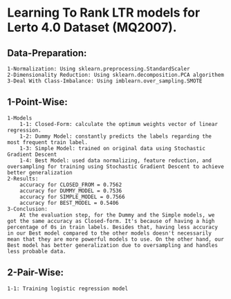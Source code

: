 # Learning To Rank LTR models for Lerto 4.0 Dataset (MQ2007).


## Data-Preparation:
    1-Normalization: Using sklearn.preprocessing.StandardScaler
    2-Dimensionality Reduction: Using sklearn.decomposition.PCA algorithem
    3-Deal With Class-Imbalance: Using imblearn.over_sampling.SMOTE 

## 1-Point-Wise:
    1-Models
        1-1: Closed-Form: calculate the optimum weights vector of linear regression.
        1-2: Dummy Model: constantly predicts the labels regarding the most frequent train label.
        1-3: Simple Model: trained on original data using Stochastic Gradient Descent
        1-4: Best Model: used data normalizing, feature reduction, and oversampling for training using Stochastic Gradient Descent to achieve better generalization
    2-Results:
        accuracy for CLOSED_FROM = 0.7562
        accuracy for DUMMY_MODEL = 0.7536
        accuracy for SIMPLE_MODEL = 0.7566
        accuracy for BEST_MODEL = 0.5406
    3-Conclusion:
        At the evaluation step, for the Dummy and the Simple models, we got the same accuracy as Closed-form. It's because of having a high percentage of 0s in train labels. Besides that, having less accuracy in our Best model compared to the other models doesn't necessarily mean that they are more powerful models to use. On the other hand, our Best model has better generalization due to oversampling and handles less probable data.
    

## 2-Pair-Wise:
    1-1: Training logistic regression model
